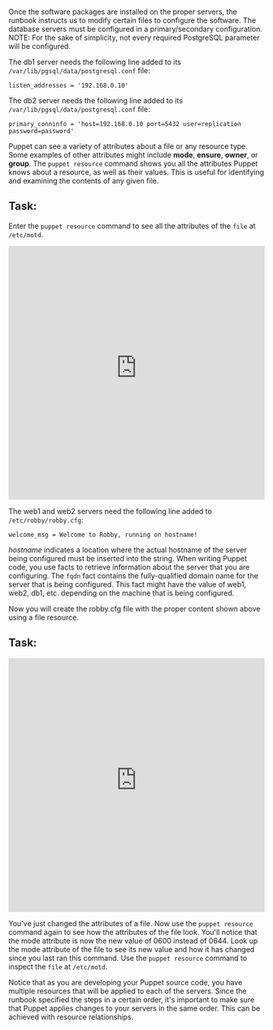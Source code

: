 Once the software packages are installed on the proper servers, the runbook instructs us to modify certain files to configure the software. The database servers must be configured in a primary/secondary configuration. NOTE: For the sake of simplicity, not every required PostgreSQL parameter will be configured.

The db1 server needs the following line added to its `/var/lib/pgsql/data/postgresql.conf` file:

`listen_addresses = '192.168.0.10'`

The db2 server needs the following line added to its `/var/lib/pgsql/data/postgresql.conf` file:

`primary_conninfo = 'host=192.168.0.10 port=5432 user=replication password=password'`

Puppet can see a variety of attributes about a file or any resource type. Some examples of other attributes might include **mode**, **ensure**, **owner**, or **group**. The `puppet resource` command shows you all the attributes Puppet knows about a resource, as well as their values. This is useful for identifying and examining the contents of any given file.

## Task:
Enter the `puppet resource` command to see all the attributes of the `file` at `/etc/motd`.

<p><iframe src="https://magicbox.whatsaranjit.com/syntax/querying_the_system" width="100%" height="500px" frameborder="0" /></iframe></p>

The web1 and web2 servers need the following line added to `/etc/robby/robby.cfg`:

`welcome_msg = Welcome to Robby, running on hostname!`

*hostname* indicates a location where the actual hostname of the server being configured must be inserted into the string. When writing Puppet code, you use facts to retrieve information about the server that you are configuring. The `fqdn` fact contains the fully-qualified domain name for the server that is being configured. This fact might have the value of web1, web2, db1, etc. depending on the machine that is being configured.

Now you will create the robby.cfg file with the proper content shown above using a file resource.

## Task:
<p><iframe src="https://magicbox.whatsaranjit.com/syntax/modifying_attributes" width="100%" height="500px" frameborder="0" /></iframe>
</p>

You've just changed the attributes of a file. Now use the `puppet resource` command again to see how the attributes of the file look. You'll notice that the mode attribute is now the new value of 0600 instead of 0644. Look up the mode attribute of the file to see its new value and how it has changed since you last ran this command. Use the `puppet resource` command to inspect the `file` at `/etc/motd`.

Notice that as you are developing your Puppet source code, you have multiple resources that will be applied to each of the servers. Since the runbook specified the steps in a certain order, it's important to make sure that Puppet applies changes to your servers in the same order. This can be achieved with resource relationships.
